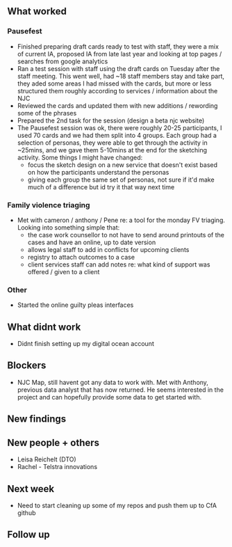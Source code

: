 ## What worked
### Pausefest
* Finished preparing draft cards ready to test with staff, they were a mix of current IA, proposed IA from late last year and looking at top pages / searches from google analytics
* Ran a test session with staff using the draft cards on Tuesday after the staff meeting. This went well, had ~18 staff members stay and take part, they aded some areas I had missed with the cards, but more or less structured them roughly according to services / information about the NJC
* Reviewed the cards and updated them with new additions / rewording some of the phrases
* Prepared the 2nd task for the session (design a beta njc website)
* The Pausefest session was ok, there were roughly 20-25 participants, I used 70 cards and we had them split into 4 groups. Each group had a selection of personas, they were able to get through the activity in ~25mins, and we gave them 5-10mins at the end for the sketching activity. Some things I might have changed:
  - focus the sketch design on a new service that doesn't exist based on how the participants understand the personas
  - giving each group the same set of personas, not sure if it'd make much of a difference but id try it that way next time

### Family violence triaging
* Met with cameron / anthony / Pene re: a tool for the monday FV triaging. Looking into something simple that:
  - the case work counsellor to not have to send around printouts of the cases and have an online, up to date version
  - allows legal staff to add in conflicts for upcoming clients
  - registry to attach outcomes to a case
  - client services staff can add notes re: what kind of support was offered / given to a client

### Other
* Started the online guilty pleas interfaces

## What didnt work
* Didnt finish setting up my digital ocean account

## Blockers
* NJC Map, still havent got any data to work with. Met with Anthony, previous data analyst that has now returned. He seems interested in the project and can hopefully provide some data to get started with.

## New findings

## New people + others
* Leisa Reichelt (DTO)
* Rachel - Telstra innovations

## Next week
* Need to start cleaning up some of my repos and push them up to CfA github

## Follow up
